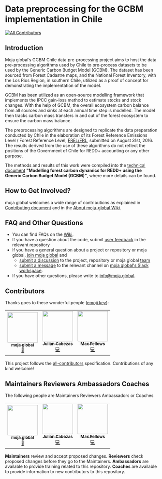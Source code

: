 # Data preprocessing for the GCBM implementation in Chile
[![All Contributors](https://img.shields.io/badge/all_contributors-1-orange.svg?style=flat-square)](#contributors)

## Introduction

Moja global’s GCBM Chile data pre-processing project aims to host the data pre-processing algorithms used by Chile to pre-process datasets to be used by the Generic Carbon Budget Model (GCBM). The dataset has been sourced from Forest Cadastre maps, and the National Forest Inventory, with the Los Rios Region, in southern Chile, utilized as a proof of concept for demonstrating the implementation of the model.

GCBM has been utilized as an open-source modelling framework that implements the IPCC gain-loss method to estimate stocks and stock changes. With the help of GCBM, the overall ecosystem carbon balance from all sources and sinks at each annual time step is modelled. The model then tracks carbon mass transfers in and out of the forest ecosystem to ensure the carbon mass balance.

The preprocessing algorithms are designed to replicate the data preparation conducted by Chile in the elaboration of its Forest Reference Emissions Level / Forest Reference Level, [FREL/FRL](https://redd.unfccc.int/files/chile_mod_sub_final_01032017_english.pdf), submitted on August 31st, 2016. The results derived from the use of these algorithms do not reflect the positions of the Government of Chile for REDD+ accounting or any other purpose.

The methods and results of this work were compiled into the [technical document](https://www.researchgate.net/publication/341041237_Modelling_forest_carbon_dynamics_for_REDD_using_the_Generic_Carbon_Budget_Model_GCBM_Pilot_Project_Los_Rios_Region_-_Chile) **"Modelling forest carbon dynamics for REDD+ using the Generic Carbon Budget Model (GCBM)"**, where more details can be found.

## How to Get Involved?

moja global welcomes a wide range of contributions as explained in [Contributing document](https://github.com/moja-global/About-moja-global/blob/master/CONTRIBUTING.md) and in the [About moja-global Wiki](https://github.com/moja-global/.github/wiki).

## FAQ and Other Questions

* You can find FAQs on the [Wiki](https://github.com/moja.global/.github/wiki).
* If you have a question about the code, submit [user feedback](https://github.com/moja-global/About-moja-global/blob/master/Contributing/How-to-Provide-User-Feedback.md) in the relevant repository
* If you have a general question about a project or repository or moja global, [join moja global](https://github.com/moja-global/About-moja-global/blob/master/Contributing/How-to-Join-moja-global.md) and
    * [submit a discussion](https://help.github.com/en/articles/about-team-discussions) to the project, repository or moja global [team](https://github.com/orgs/moja-global/teams)
    * [submit a message](https://get.slack.help/hc/en-us/categories/200111606#send-messages) to the relevant channel on [moja global's Slack workspace](mojaglobal.slack.com).
* If you have other questions, please write to info@moja.global.

## Contributors

Thanks goes to these wonderful people ([emoji key](https://allcontributors.org/docs/en/emoji-key)):

<!-- ALL-CONTRIBUTORS-LIST:START - Do not remove or modify this section -->
<!-- prettier-ignore-start -->
<!-- markdownlint-disable -->
<table>
  <tr>
    <td align="center"><a href="http://moja.global"><img src="https://avatars1.githubusercontent.com/u/19564969?v=4" width="100px;" alt=""/><br /><sub><b>moja global</b></sub></a><br /><a href="#projectManagement-moja-global" title="Project Management">📆</a></td>
    <td align="center"><a href="http://www.juliancabezas.com"><img src="https://avatars1.githubusercontent.com/u/17553010?v=4" width="100px;" alt=""/><br /><sub><b>Julián Cabezas</b></sub></a><br /><a href="https://github.com/moja-global/GCBM.Chile.Data_Preprocessing/commits?author=juliancabezas" title="Code">💻</a></td>
    <td align="center"><a href="https://github.com/mfellows"><img src="https://avatars0.githubusercontent.com/u/8548157?v=4" width="100px;" alt=""/><br /><sub><b>Max Fellows</b></sub></a><br /><a href="https://github.com/moja-global/GCBM.Chile.Data_Preprocessing/commits?author=mfellows" title="Code">💻</a></td>
  </tr>
</table>

<!-- markdownlint-enable -->
<!-- prettier-ignore-end -->
<!-- ALL-CONTRIBUTORS-LIST:END -->

This project follows the [all-contributors](https://github.com/all-contributors/all-contributors) specification. Contributions of any kind welcome!


## Maintainers Reviewers Ambassadors Coaches

The following people are Maintainers Reviewers Ambassadors or Coaches  

<table>
  <tr>
    <td align="center"><a href="http://moja.global"><img src="https://avatars1.githubusercontent.com/u/19564969?v=4" width="100px;" alt=""/><br /><sub><b>moja global</b></sub></a><br /><a href="#projectManagement-moja-global" title="Project Management">📆</a></td>
    <td align="center"><a href="http://www.juliancabezas.com"><img src="https://avatars1.githubusercontent.com/u/17553010?v=4" width="100px;" alt=""/><br /><sub><b>Julián Cabezas</b></sub></a><br /><a href="https://github.com/moja-global/GCBM.Chile.Implementation/commits?author=juliancabezas" title="Code">💻</a></td>
    <td align="center"><a href="https://github.com/mfellows"><img src="https://avatars0.githubusercontent.com/u/8548157?v=4" width="100px;" alt=""/><br /><sub><b>Max Fellows</b></sub></a><br /><a href="https://github.com/moja-global/GCBM.Chile.Implementation/commits?author=mfellows" title="Code">💻</a></td>
  </tr>
</table>

**Maintainers** review and accept proposed changes.
**Reviewers** check proposed changes before they go to the Maintainers.
**Ambassadors** are available to provide training related to this repository.
**Coaches** are available to provide information to new contributors to this repository.
